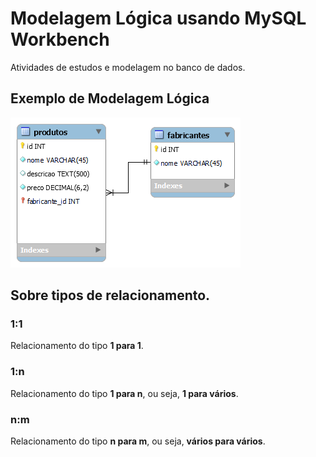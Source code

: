 # Modelagem Lógica usando MySQL Workbench 

Atividades de estudos e modelagem no banco de dados.

## Exemplo de Modelagem Lógica
![Modelo lógico do sistema de Vendas](criação-modelos-venda.png)

## Sobre tipos de relacionamento.

### 1:1

Relacionamento do tipo **1 para 1**.

### 1:n

Relacionamento do tipo **1 para n**, ou seja, **1 para vários**.

### n:m

Relacionamento do tipo **n para m**, ou seja, **vários para vários**.
